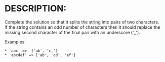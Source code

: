 # DESCRIPTION:

Complete the solution so that it splits the string into pairs of two characters. If the string contains an odd number of characters then it should replace the missing second character of the final pair with an underscore ('_').

Examples:

```text
* 'abc' =>  ['ab', 'c_']
* 'abcdef' => ['ab', 'cd', 'ef']
```
